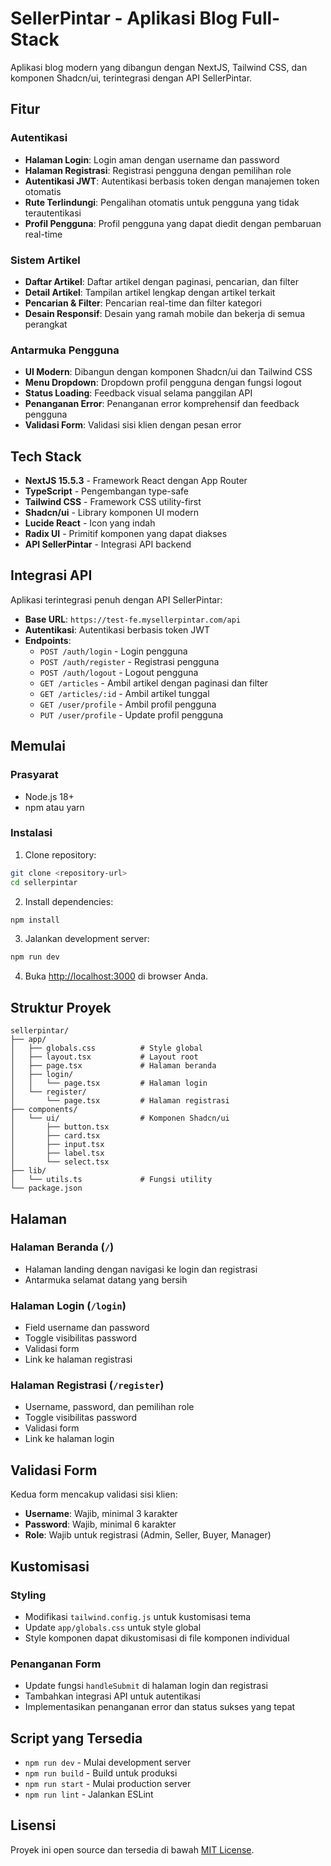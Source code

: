 # SellerPintar - Aplikasi Blog Full-Stack

Aplikasi blog modern yang dibangun dengan NextJS, Tailwind CSS, dan komponen Shadcn/ui, terintegrasi dengan API SellerPintar.

## Fitur

### Autentikasi
- **Halaman Login**: Login aman dengan username dan password
- **Halaman Registrasi**: Registrasi pengguna dengan pemilihan role
- **Autentikasi JWT**: Autentikasi berbasis token dengan manajemen token otomatis
- **Rute Terlindungi**: Pengalihan otomatis untuk pengguna yang tidak terautentikasi
- **Profil Pengguna**: Profil pengguna yang dapat diedit dengan pembaruan real-time

### Sistem Artikel
- **Daftar Artikel**: Daftar artikel dengan paginasi, pencarian, dan filter
- **Detail Artikel**: Tampilan artikel lengkap dengan artikel terkait
- **Pencarian & Filter**: Pencarian real-time dan filter kategori
- **Desain Responsif**: Desain yang ramah mobile dan bekerja di semua perangkat

### Antarmuka Pengguna
- **UI Modern**: Dibangun dengan komponen Shadcn/ui dan Tailwind CSS
- **Menu Dropdown**: Dropdown profil pengguna dengan fungsi logout
- **Status Loading**: Feedback visual selama panggilan API
- **Penanganan Error**: Penanganan error komprehensif dan feedback pengguna
- **Validasi Form**: Validasi sisi klien dengan pesan error

## Tech Stack

- **NextJS 15.5.3** - Framework React dengan App Router
- **TypeScript** - Pengembangan type-safe
- **Tailwind CSS** - Framework CSS utility-first
- **Shadcn/ui** - Library komponen UI modern
- **Lucide React** - Icon yang indah
- **Radix UI** - Primitif komponen yang dapat diakses
- **API SellerPintar** - Integrasi API backend

## Integrasi API

Aplikasi terintegrasi penuh dengan API SellerPintar:

- **Base URL**: `https://test-fe.mysellerpintar.com/api`
- **Autentikasi**: Autentikasi berbasis token JWT
- **Endpoints**:
  - `POST /auth/login` - Login pengguna
  - `POST /auth/register` - Registrasi pengguna
  - `POST /auth/logout` - Logout pengguna
  - `GET /articles` - Ambil artikel dengan paginasi dan filter
  - `GET /articles/:id` - Ambil artikel tunggal
  - `GET /user/profile` - Ambil profil pengguna
  - `PUT /user/profile` - Update profil pengguna

## Memulai

### Prasyarat

- Node.js 18+ 
- npm atau yarn

### Instalasi

1. Clone repository:
```bash
git clone <repository-url>
cd sellerpintar
```

2. Install dependencies:
```bash
npm install
```

3. Jalankan development server:
```bash
npm run dev
```

4. Buka [http://localhost:3000](http://localhost:3000) di browser Anda.

## Struktur Proyek

```
sellerpintar/
├── app/
│   ├── globals.css          # Style global
│   ├── layout.tsx           # Layout root
│   ├── page.tsx             # Halaman beranda
│   ├── login/
│   │   └── page.tsx         # Halaman login
│   └── register/
│       └── page.tsx         # Halaman registrasi
├── components/
│   └── ui/                  # Komponen Shadcn/ui
│       ├── button.tsx
│       ├── card.tsx
│       ├── input.tsx
│       ├── label.tsx
│       └── select.tsx
├── lib/
│   └── utils.ts             # Fungsi utility
└── package.json
```

## Halaman

### Halaman Beranda (`/`)
- Halaman landing dengan navigasi ke login dan registrasi
- Antarmuka selamat datang yang bersih

### Halaman Login (`/login`)
- Field username dan password
- Toggle visibilitas password
- Validasi form
- Link ke halaman registrasi

### Halaman Registrasi (`/register`)
- Username, password, dan pemilihan role
- Toggle visibilitas password
- Validasi form
- Link ke halaman login

## Validasi Form

Kedua form mencakup validasi sisi klien:

- **Username**: Wajib, minimal 3 karakter
- **Password**: Wajib, minimal 6 karakter
- **Role**: Wajib untuk registrasi (Admin, Seller, Buyer, Manager)

## Kustomisasi

### Styling
- Modifikasi `tailwind.config.js` untuk kustomisasi tema
- Update `app/globals.css` untuk style global
- Style komponen dapat dikustomisasi di file komponen individual

### Penanganan Form
- Update fungsi `handleSubmit` di halaman login dan registrasi
- Tambahkan integrasi API untuk autentikasi
- Implementasikan penanganan error dan status sukses yang tepat

## Script yang Tersedia

- `npm run dev` - Mulai development server
- `npm run build` - Build untuk produksi
- `npm run start` - Mulai production server
- `npm run lint` - Jalankan ESLint

## Lisensi

Proyek ini open source dan tersedia di bawah [MIT License](LICENSE).

